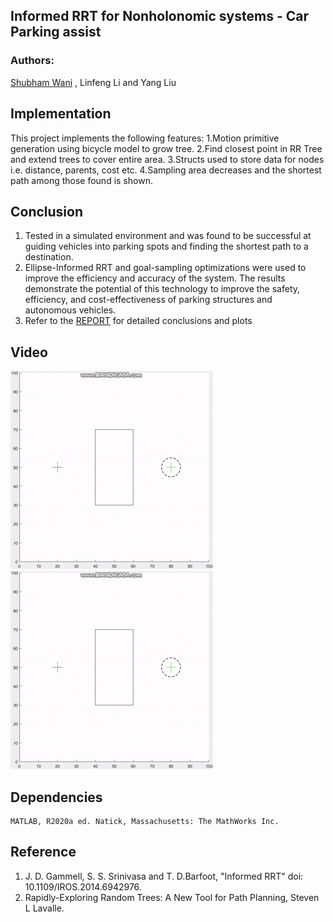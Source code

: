 ## Informed RRT for Nonholonomic systems - Car Parking assist
### Authors:
[Shubham Wani](https://www.linkedin.com/in/shubhamwani/) , Linfeng Li and Yang Liu

## Implementation
This project implements the following features:
1.Motion primitive generation using bicycle model to grow tree.
2.Find closest point in RR Tree and extend trees to cover entire area. 
3.Structs used to store data for nodes i.e. distance, parents, cost etc.
4.Sampling area decreases and the shortest path among those found is shown.

## Conclusion
1. Tested in a simulated environment and was found to be successful at guiding vehicles into parking spots and finding the shortest path to a destination.
2. Ellipse-Informed RRT and goal-sampling optimizations were used to improve the efficiency and accuracy of the system. The results
demonstrate the potential of this technology to
improve the safety, efficiency, and
cost-effectiveness of parking structures and
autonomous vehicles.
4. Refer to the [REPORT](https://github.com/shubhamwani376/InformedRRTforNonHolonomicSystem/blob/main/Informed%20RRT%20Project%20Report.pdf) for detailed conclusions and plots


## Video
![RRT](https://github.com/shubhamwani376/InformedRRTforNonHolonomicSystem/blob/main/Images/RRTwithObstacle.gif)
![IRRT](https://github.com/shubhamwani376/InformedRRTforNonHolonomicSystem/blob/main/Images/RRTwithObstacle.gif)

## Dependencies
```
MATLAB, R2020a ed. Natick, Massachusetts: The MathWorks Inc.
```
## Reference
1. J. D. Gammell, S. S. Srinivasa and T. D.Barfoot, "Informed RRT" doi: 10.1109/IROS.2014.6942976.
2. Rapidly-Exploring Random Trees: A New Tool for Path Planning, Steven L Lavalle.
